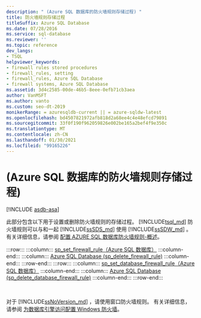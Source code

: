```yaml
---
description: " (Azure SQL 数据库的防火墙规则存储过程) "
title: 防火墙规则存储过程
titleSuffix: Azure SQL Database
ms.date: 07/28/2016
ms.service: sql-database
ms.reviewer: ''
ms.topic: reference
dev_langs:
- TSQL
helpviewer_keywords:
- firewall rules stored procedures
- firewall_rules, setting
- firewall_rules, Azure SQL Database
- firewall systems, Azure SQL Database
ms.assetid: 3d4c2585-00de-46b5-8eee-0efb71cb3aea
author: VanMSFT
ms.author: vanto
ms.custom: seo-dt-2019
monikerRange: = azuresqldb-current || = azure-sqldw-latest
ms.openlocfilehash: bd4507821972afb818d2a68ee4c4e48efcd79891
ms.sourcegitcommit: 33f0f190f962059826e002be165a2bef4f9e350c
ms.translationtype: MT
ms.contentlocale: zh-CN
ms.lasthandoff: 01/30/2021
ms.locfileid: "99165226"
---
```

# <a name="firewall-rules-stored-procedures-azure-sql-database"></a> (Azure SQL 数据库的防火墙规则存储过程) 
[!INCLUDE [asdb-asa](../../includes/applies-to-version/asdb-asa.md)]

  此部分包含以下用于设置或删除防火墙规则的存储过程。 [!INCLUDE[tsql_md](../../includes/tsql-md.md)] 防火墙规则可以与和一起 [!INCLUDE[ssSDS_md](../../includes/sssds-md.md)] 使用 [!INCLUDE[ssSDW_md](../../includes/sssdw-md.md)] 。 有关详细信息，请参阅 [配置 AZURE SQL 数据库防火墙规则-概述](/azure/azure-sql/database/firewall-configure)。

:::row:::
    :::column:::
        [sp_set_firewall_rule（Azure SQL 数据库）](../../relational-databases/system-stored-procedures/sp-set-firewall-rule-azure-sql-database.md)
    :::column-end:::
    :::column:::
        [Azure SQL Database &#40;sp_delete_firewall_rule&#41;](../../relational-databases/system-stored-procedures/sp-delete-firewall-rule-azure-sql-database.md)
    :::column-end:::
:::row-end:::
:::row:::
    :::column:::
        [sp_set_database_firewall_rule（Azure SQL 数据库）](../../relational-databases/system-stored-procedures/sp-set-database-firewall-rule-azure-sql-database.md)
    :::column-end:::
    :::column:::
        [Azure SQL Database &#40;sp_delete_database_firewall_rule&#41;](../../relational-databases/system-stored-procedures/sp-delete-database-firewall-rule-azure-sql-database.md)
    :::column-end:::
:::row-end:::

&nbsp;
  
对于 [!INCLUDE[ssNoVersion_md](../../includes/ssnoversion-md.md)] ，请使用窗口防火墙规则。 有关详细信息，请参阅 [为数据库引擎访问配置 Windows 防火墙](../../database-engine/configure-windows/configure-a-windows-firewall-for-database-engine-access.md)。   
